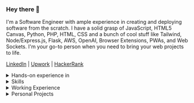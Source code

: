 ### Hey there :love_you_gesture:

I'm a Software Engineer with ample experience in creating and deploying software from the scratch. I have a solid grasp of JavaScript, HTML5 Canvas, Python, PHP, HTML, CSS and a bunch of cool stuff like Tailwind, Node/Express.js, Flask, AWS, OpenAI, Browser Extensions, PWAs, and Web Sockets. I'm your go-to person when you need to bring your web projects to life.

<a href="https://www.linkedin.com/in/0-hs-0">LinkedIn</a>
 |
<a href="https://www.upwork.com/freelancers/~0176e6bae15473d94f">Upwork</a>
 |
<a href="https://www.hackerrank.com/profile/0_harshit_0">HackerRank</a>
    
<details>
  <summary>Hands-on experience in</summary>
  :globe_with_meridians: Web applications (games, tools, etc.)<br />
  :package: Browser extensions<br />
  :diamond_shape_with_a_dot_inside: Web animation using Canvas API, SVGs, and ThreeJS<br />
  :memo: Python applications using sockets, pillow and other libraries<br />
  :chains: Dapps using solidity, web3.js, remix, etc.
</details>

<details>
  <summary>Skills</summary>
  <img src='https://img.shields.io/badge/-JS-yellow?style=for-the-badge' />
  <img src='https://img.shields.io/badge/-Python-rgb(0,100,202)?style=for-the-badge' />
  <img src='https://img.shields.io/badge/-ReactJS/NextJS-rgb(0,200,200)?style=for-the-badge' />
  <img src='https://img.shields.io/badge/-Tailwind-grey?style=for-the-badge' />
  <img src='https://img.shields.io/badge/-NodeJS/ExpressJS-lightBlue?style=for-the-badge' />
  <img src='https://img.shields.io/badge/-Socket Programming-rgb(0, 0, 100)?style=for-the-badge' />
  <img src='https://img.shields.io/badge/-Php-rgb(133, 142, 187)?style=for-the-badge' />
  <img src='https://img.shields.io/badge/-HTML-brown?style=for-the-badge' />
  <img src='https://img.shields.io/badge/-CSS-blue?style=for-the-badge' />
</details>

<details>
  <summary>Working Experience</summary>
  <p>
    :briefcase:
    Software Engineer at Alternative-Path - 4 months
  </p>
  <p>
    :briefcase:
    I’m a Top-Rated Software Developer on <a href="https://www.upwork.com/freelancers/~0176e6bae15473d94f">Upwork</a> I have delivered 30+ small to mid-scale applications to individuals and start-ups, with a 100% job success rate. - 1.5 years
  </p>
</details>

<details>
  <summary>Personal Projects</summary>
  :card_index_dividers: <a href="https://github.com/0-harshit-0/Utility-HTML5Canvas">Canvas Utility</a> JavaScript library that provides various data structure and shape functions for creating art and animations using HTML5 Canvas API.<br />
  :performing_arts: <a href="http://0harshit0.pythonanywhere.com">Cryptic</a> is an <i>image steganography</i>i tool for encoding and decoding text/files in an Image.<br />
  :world_map: <a href="https://addons.mozilla.org/en-US/firefox/addon/geoharvest/">Google Map Scraper</a> is a scraping browser extension. It is used to extract business information from Google maps.<br />
  :space_invader: <a href="https://spacewars.glitch.me">SpaceWars</a> is an online, free-to-play<!--, multiplayer--> game, Created using HTML, CSS, JS, Canvas API.<!--, Node, Express, and Socket.io.-->
</details>
